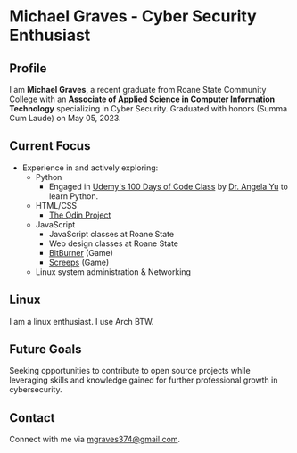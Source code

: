 # Michael Graves - Cyber Security Enthusiast

## Profile

I am **Michael Graves**, a recent graduate from Roane State Community College with an **Associate of Applied Science in Computer Information Technology** specializing in Cyber Security. Graduated with honors (Summa Cum Laude) on May 05, 2023.

## Current Focus
- Experience in and actively exploring:
  - Python
    - Engaged in [Udemy's 100 Days of Code Class](https://www.udemy.com/course/100-days-of-code/) by [Dr. Angela Yu](https://www.udemy.com/course/100-days-of-code/#instructor-1) to learn Python.
  - HTML/CSS
    - [The Odin Project](https://www.theodinproject.com/)
  - JavaScript
    - JavaScript classes at Roane State
    - Web design classes at Roane State
    - [BitBurner](https://store.steampowered.com/app/1812820/Bitburner/) (Game)
    - [Screeps](https://store.steampowered.com/app/464350/Screeps_World/) (Game)
  - Linux system administration & Networking

## Linux

I am a linux enthusiast. I use Arch BTW.

## Future Goals

Seeking opportunities to contribute to open source projects while leveraging skills and knowledge gained for further professional growth in cybersecurity.

## Contact

Connect with me via [mgraves374@gmail.com](mailto:mgraves374@gmail.com).
